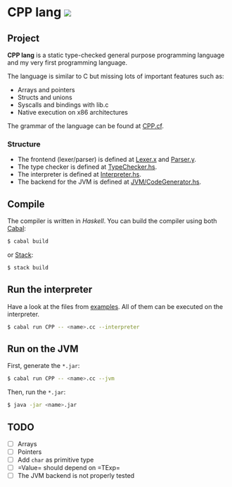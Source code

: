 # CPP lang [![](https://github.com/monadplus/CPP-lang/actions/workflows/test.yml/badge.svg)](https://github.com/monadplus/CPP-lang/actions)

## Project

**CPP lang** is a static type-checked general purpose programming language and my very first programming language.

The language is similar to C but missing lots of important features such as:

- Arrays and pointers
- Structs and unions
- Syscalls and bindings with lib.c
- Native execution on x86 architectures

The grammar of the language can be found at [CPP.cf](CPP.cf).

### Structure

-   The frontend (lexer/parser) is defined at [Lexer.x](src/CPP/Lexer.x) and [Parser.y](src/CPP/Parser.y).
-   The type checker is defined at [TypeChecker.hs](src/CPP/TypeChecker.hs).
-   The interpreter is defined at [Interpreter.hs](src/CPP/Interpreter.hs).
-   The backend for the JVM is defined at [JVM/CodeGenerator.hs](src/CPP/JVM/CodeGen.hs).

## Compile

The compiler is written in *Haskell*. You can build the compiler using both [Cabal](https://cabal.readthedocs.io/en/3.4/):

```bash
$ cabal build
```

or [Stack](https://docs.haskellstack.org/en/stable/README/):

```bash
$ stack build
```

## Run the interpreter

Have a look at the files from [examples](examples/). 
All of them can be executed on the interpreter.

```bash
$ cabal run CPP -- <name>.cc --interpreter
```

## Run on the JVM

First, generate the `*.jar`:

```bash
$ cabal run CPP -- <name>.cc --jvm
```

Then, run the `*.jar`:

```bash
$ java -jar <name>.jar
```

## TODO

- [ ] Arrays
- [ ] Pointers
- [ ] Add `char` as primitive type
- [ ] =Value= should depend on =TExp=
- [ ] The JVM backend is not properly tested
